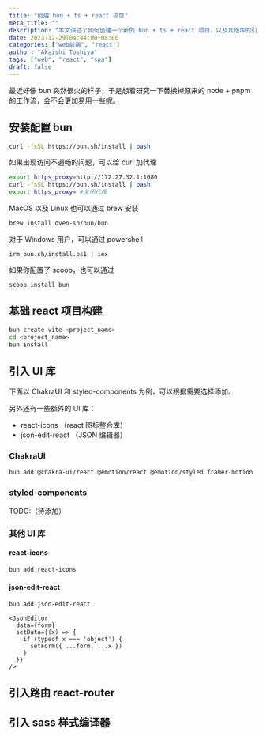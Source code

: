 ```yaml
---
title: "创建 bun + ts + react 项目"
meta_title: ""
description: "本文讲述了如何创建一个新的 bun + ts + react 项目，以及其他库的引用。"
date: 2023-12-29T04:44:00+08:00
categories: ["web前端", "react"]
author: "Akaishi Toshiya"
tags: ["web", "react", "spa"]
draft: false
---
```


最近好像 bun 突然很火的样子，于是想着研究一下替换掉原来的 node + pnpm 的工作流，会不会更加易用一些呢。

## 安装配置 bun

```bash
curl -fsSL https://bun.sh/install | bash
```

如果出现访问不通畅的问题，可以给 curl 加代理

```bash
export https_proxy=http://172.27.32.1:1080
curl -fsSL https://bun.sh/install | bash
export https_proxy= #关闭代理
```

MacOS 以及 Linux 也可以通过 brew 安装

```bash
brew install oven-sh/bun/bun
```

对于 Windows 用户，可以通过 powershell

```shell
irm bun.sh/install.ps1 | iex
```

如果你配置了 scoop，也可以通过

```shell
scoop install bun
```

## 基础 react 项目构建

```bash
bun create vite <project_name>
cd <project_name>
bun install
```

## 引入 UI 库

下面以 ChakraUI 和 styled-components 为例，可以根据需要选择添加。

另外还有一些额外的 UI 库：

* react-icons （react 图标整合库）
* json-edit-react （JSON 编辑器）

### ChakraUI

```bash
bun add @chakra-ui/react @emotion/react @emotion/styled framer-motion
```

### styled-components

TODO:（待添加）

### 其他 UI 库

#### react-icons

```bash
bun add react-icons
```

#### json-edit-react

```bash
bun add json-edit-react
```

```tsx
<JsonEditor
  data={form}
  setData={(x) => {
    if (typeof x === 'object') {
      setForm({ ...form, ...x })
    }
  }}
/>
```

## 引入路由 react-router

## 引入 sass 样式编译器
